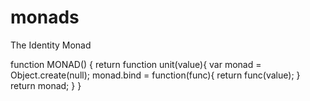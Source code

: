 # monads

The Identity Monad

function MONAD() {
	return function unit(value){
		var monad = Object.create(null);
		monad.bind = function(func){
			return func(value);
		}
		return monad;
	}
}
